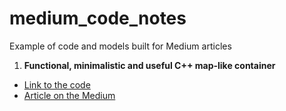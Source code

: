 # medium_code_notes
Example of code and models built for Medium articles

1. <b>Functional, minimalistic and useful C++ map-like container</b>
* [Link to the code](accumulator_map/accumulator_map.cpp)
* [Article on the Medium]()


